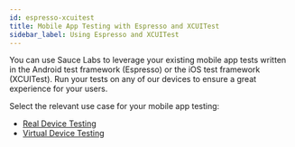 ```yaml
---
id: espresso-xcuitest
title: Mobile App Testing with Espresso and XCUITest
sidebar_label: Using Espresso and XCUITest
---
```


You can use Sauce Labs to leverage your existing mobile app tests written in the Android test framework (Espresso) or the iOS test framework (XCUITest). Run your tests on any of our devices to ensure a great experience for your users.

Select the relevant use case for your mobile app testing:

* [Real Device Testing](/mobile-apps/automated-testing/espresso-xcuitest/real-devices)
* [Virtual Device Testing](/mobile-apps/automated-testing/espresso-xcuitest/virtual-devices)
